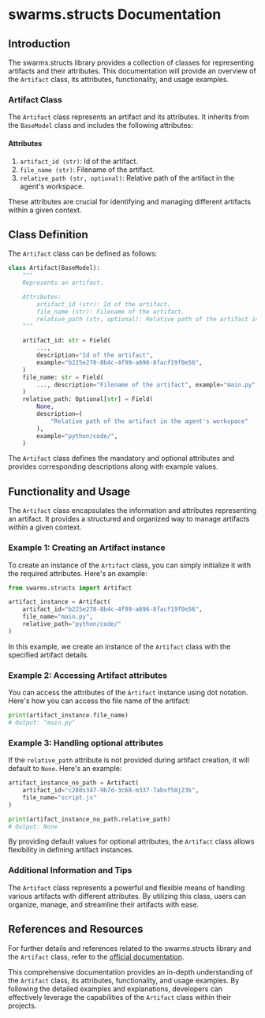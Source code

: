 # swarms.structs Documentation

## Introduction

The swarms.structs library provides a collection of classes for representing artifacts and their attributes. This documentation will provide an overview of the `Artifact` class, its attributes, functionality, and usage examples.

### Artifact Class

The `Artifact` class represents an artifact and its attributes. It inherits from the `BaseModel` class and includes the following attributes:

#### Attributes

1. `artifact_id (str)`: Id of the artifact.
2. `file_name (str)`: Filename of the artifact.
3. `relative_path (str, optional)`: Relative path of the artifact in the agent's workspace.

These attributes are crucial for identifying and managing different artifacts within a given context.

## Class Definition

The `Artifact` class can be defined as follows:

```python
class Artifact(BaseModel):
    """
    Represents an artifact.

    Attributes:
        artifact_id (str): Id of the artifact.
        file_name (str): Filename of the artifact.
        relative_path (str, optional): Relative path of the artifact in the agent's workspace.
    """

    artifact_id: str = Field(
        ...,
        description="Id of the artifact",
        example="b225e278-8b4c-4f99-a696-8facf19f0e56",
    )
    file_name: str = Field(
        ..., description="Filename of the artifact", example="main.py"
    )
    relative_path: Optional[str] = Field(
        None,
        description=(
            "Relative path of the artifact in the agent's workspace"
        ),
        example="python/code/",
    )
```

The `Artifact` class defines the mandatory and optional attributes and provides corresponding descriptions along with example values.

## Functionality and Usage

The `Artifact` class encapsulates the information and attributes representing an artifact. It provides a structured and organized way to manage artifacts within a given context.

### Example 1: Creating an Artifact instance

To create an instance of the `Artifact` class, you can simply initialize it with the required attributes. Here's an example:

```python
from swarms.structs import Artifact

artifact_instance = Artifact(
    artifact_id="b225e278-8b4c-4f99-a696-8facf19f0e56",
    file_name="main.py",
    relative_path="python/code/"
)
```

In this example, we create an instance of the `Artifact` class with the specified artifact details.

### Example 2: Accessing Artifact attributes

You can access the attributes of the `Artifact` instance using dot notation. Here's how you can access the file name of the artifact:

```python
print(artifact_instance.file_name)
# Output: "main.py"
```

### Example 3: Handling optional attributes

If the `relative_path` attribute is not provided during artifact creation, it will default to `None`. Here's an example:

```python
artifact_instance_no_path = Artifact(
    artifact_id="c280s347-9b7d-3c68-m337-7abvf50j23k",
    file_name="script.js"
)

print(artifact_instance_no_path.relative_path)
# Output: None
```

By providing default values for optional attributes, the `Artifact` class allows flexibility in defining artifact instances.

### Additional Information and Tips

The `Artifact` class represents a powerful and flexible means of handling various artifacts with different attributes. By utilizing this class, users can organize, manage, and streamline their artifacts with ease.

## References and Resources

For further details and references related to the swarms.structs library and the `Artifact` class, refer to the [official documentation](https://swarms.structs.docs/artifact.html).

This comprehensive documentation provides an in-depth understanding of the `Artifact` class, its attributes, functionality, and usage examples. By following the detailed examples and explanations, developers can effectively leverage the capabilities of the `Artifact` class within their projects.
